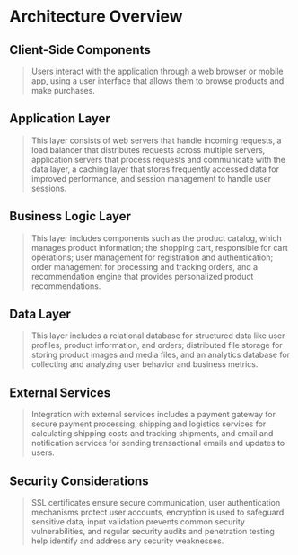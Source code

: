 # Architecture Overview
## Client-Side Components
>Users interact with the application through a web browser or mobile app, using a user interface that allows them to browse products and make purchases.
## Application Layer
>This layer consists of web servers that handle incoming requests, a load balancer that distributes requests across multiple servers, application servers that process requests and communicate with the data layer, a caching layer that stores frequently accessed data for improved performance, and session management to handle user sessions.
## Business Logic Layer
>This layer includes components such as the product catalog, which manages product information; the shopping cart, responsible for cart operations; user management for registration and authentication; order management for processing and tracking orders, and a recommendation engine that provides personalized product recommendations.
## Data Layer
>This layer includes a relational database for structured data like user profiles, product information, and orders; distributed file storage for storing product images and media files, and an analytics database for collecting and analyzing user behavior and business metrics.
## External Services
>Integration with external services includes a payment gateway for secure payment processing, shipping and logistics services for calculating shipping costs and tracking shipments, and email and notification services for sending transactional emails and updates to users.
## Security Considerations
> SSL certificates ensure secure communication, user authentication mechanisms protect user accounts, encryption is used to safeguard sensitive data, input validation prevents common security vulnerabilities, and regular security audits and penetration testing help identify and address any security weaknesses.

